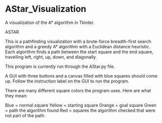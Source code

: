 # AStar_Visualization
A visualization of the A* algorithm in Tkinter.

ASTAR

This is a pathfinding visualization with a brute-force breadth-first search algorithm and a greedy A* algorithm with a Euclidean distance 
heuristic. Each algorithm finds a path between the start square and the end square, travelling left, right, up, down, and diagonally.

This program is currently run through the AStar.py file.

A GUI with three buttons and a canvas filled with blue squares should come up. Follow the instruction label on the GUI to run the program.

There are many different square colors the program uses. Here are what they mean:

Blue = normal square
Yellow = starting square
Orange = goal square
Green = path the algorithm found
Red = squares the algorithm checked that were not part of the path.
